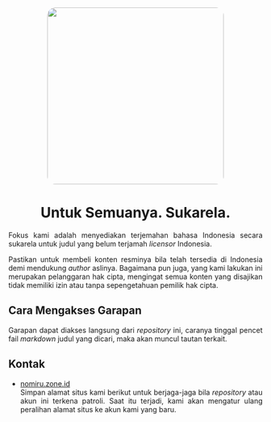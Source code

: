 <div align="center">

<img src="https://pomf2.lain.la/f/t7n08nic.jpg" alt="" width="350" style="max-width:100%; height:auto; border-radius:16px;" />

# Untuk Semuanya. Sukarela.

</div>

<div align="justify">

Fokus kami adalah menyediakan terjemahan bahasa Indonesia secara sukarela untuk judul yang belum terjamah _licensor_ Indonesia.

Pastikan untuk membeli konten resminya bila telah tersedia di Indonesia demi mendukung _author_ aslinya. Bagaimana pun juga, yang kami lakukan ini merupakan pelanggaran hak cipta, mengingat semua konten yang disajikan tidak memiliki izin atau tanpa sepengetahuan pemilik hak cipta.

## Cara Mengakses Garapan
Garapan dapat diakses langsung dari _repository_ ini, caranya tinggal pencet fail _markdown_ judul yang dicari, maka akan muncul tautan terkait.

## Kontak
- [nomiru.zone.id](https://nomiru.zone.id)<br>
Simpan alamat situs kami berikut untuk berjaga-jaga bila _repository_ atau akun ini terkena patroli. Saat itu terjadi, kami akan mengatur ulang peralihan alamat situs  ke akun kami yang baru.

</div>